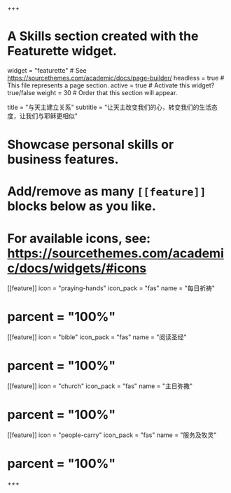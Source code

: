 +++
# A Skills section created with the Featurette widget.
widget = "featurette"  # See https://sourcethemes.com/academic/docs/page-builder/
headless = true  # This file represents a page section.
active = true  # Activate this widget? true/false
weight = 30  # Order that this section will appear.

title = "与天主建立关系"
subtitle = "让天主改变我们的心，转变我们的生活态度，让我们与耶稣更相似"

# Showcase personal skills or business features.
#
# Add/remove as many `[[feature]]` blocks below as you like.
#
# For available icons, see: https://sourcethemes.com/academic/docs/widgets/#icons

[[feature]]
  icon = "praying-hands"
  icon_pack = "fas"
  name = "每日祈祷"
#  parcent = "100%"

[[feature]]
  icon = "bible"
  icon_pack = "fas"
  name = "阅读圣经"
#  parcent = "100%"  

[[feature]]
  icon = "church"
  icon_pack = "fas"
  name = "主日弥撒"
#  parcent = "100%"

[[feature]]
  icon = "people-carry"
  icon_pack = "fas"
  name = "服务及牧灵"
#  parcent = "100%"
+++
